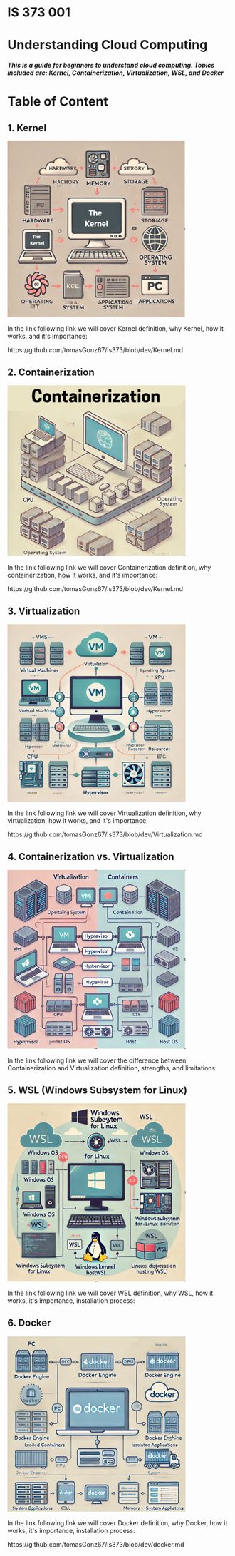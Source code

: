 # IS 373 001
<h1>Understanding Cloud Computing</h1>
<h5>This is a guide for beginners to understand cloud computing. Topics included are: Kernel, Containerization, Virtualization, WSL, and Docker</h5>

<h1> Table of Content </h1>
<h2>1. Kernel</h2> 
<img src="img/kernel_gpt.png" alt="kernel diagram made by chatgpt" width= "400"/>
<p> In the link following link we will cover Kernel definition, why Kernel, how it works, and it's importance:</p> https://github.com/tomasGonz67/is373/blob/dev/Kernel.md

<h2>2. Containerization</h2>
<img src="img/containerization_gpt.png" alt="containerization diagram made by chatgpt" width= "400"/>
<p> In the link following link we will cover Containerization definition, why containerization, how it works, and it's importance:</p> https://github.com/tomasGonz67/is373/blob/dev/Kernel.md

<h2>3. Virtualization</h2> 
<img src="img/vm_gpt.png" alt="virtualization diagram made by chatgpt" width= "400"/>
<p> In the link following link we will cover Virtualization definition, why virtualization, how it works, and it's importance:</p> https://github.com/tomasGonz67/is373/blob/dev/Virtualization.md

<h2>4. Containerization vs. Virtualization</h2>
<img src="img/vm_vs_containerization_gpt.png" alt="virtualization vs containerization diagram made by chatgpt" width= "400"/>
<p> In the link following link we will cover the difference between Containerization and Virtualization definition, strengths, and limitations:</p> 

<h2>5. WSL (Windows Subsystem for Linux)</h2>
<img src="img/wsl_gpt.png" alt="wsl diagram made by chatgpt" width= "400"/>
<p> In the link following link we will cover WSL definition, why WSL, how it works, it's importance, installation process:</p> 

<h2>6. Docker</h2> 
<img src="img/docker_gpt.png" alt="docker diagram made by chatgpt" width= "400"/>
<p> In the link following link we will cover Docker definition, why Docker, how it works, it's importance, installation process:</p> https://github.com/tomasGonz67/is373/blob/dev/docker.md
